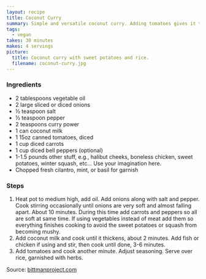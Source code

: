 ```yaml
---
layout: recipe
title: Coconut Curry
summary: Simple and versatile coconut curry. Adding tomatoes gives it the right amount of acid zing. Endless possibilities with this.
tags:
  - vegan
takes: 30 minutes
makes: 4 servings
picture:
  title: Coconut curry with sweet potatoes and rice.
  filename: coconut-curry.jpg
---
```


### Ingredients

- 2 tablespoons vegetable oil
- 2 large sliced or diced onions
- ½ teaspoon salt
- ½ teaspoon pepper
- 2 teaspoons curry power
- 1 can coconut milk
- 1 15oz canned tomatoes, diced
- 1 cup diced carrots
- 1 cup diced bell peppers (optional)
- 1-1.5 pounds other stuff, e.g., halibut cheeks, boneless chicken, sweet potatoes, winter squash, etc... Use your imagination here.
- Chopped fresh cilantro, mint, or basil for garnish

### Steps

1. Heat pot to medium high, add oil.  Add onions along with salt and pepper.  Cook stirring occasionally until onions are very soft and almost falling apart.  About 10 minutes.  During this time add carrots and peppers so all are soft at same time.  If using vegetables instead of meat add them so everything finishes cooking to avoid the sweet potatoes or squash from becoming mushy.
2. Add coconut milk and cook until it thickens, about 2 minutes.  Add fish or chicken if using and stir, then cook until done, 3-6 minutes.
3. Add tomatoes and cook another minute.  Adjust seasoning.  Serve over rice, garnished with herbs.

Source: [bittmanproject.com](https://bittmanproject.com/recipe/easy-chicken-curry/)
